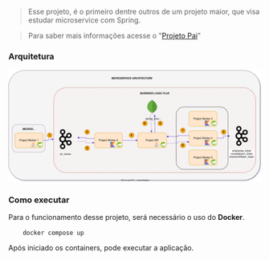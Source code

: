 >Esse projeto, é o primeiro dentre outros de um projeto maior, que visa estudar microservice com Spring.

> Para saber mais informações acesse o "[Projeto Pai](https://github.com/andrepixel/microservice_spring/)"

### Arquitetura

![](https://github.com/andrepixel/microservice_spring/raw/main/Diagram_project_microservice_spring.drawio.svg)

### Como executar

Para o funcionamento desse projeto, será necessário o uso do **Docker**.

        docker compose up

Após iniciado os containers, pode executar a aplicação.